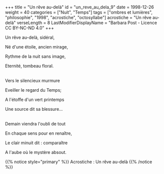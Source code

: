 +++
title = "Un rêve au-delà"
id = "un_reve_au_dela_9"
date = 1998-12-26
weight = 40
categories = ["Nuit", "Temps"]
tags = ["ombres et lumières", "philosophie", "1998", "acrostiche", "octosyllabe"]
acrostiche = "Un rêve au-delà"
verseLength = 8
LastModifierDisplayName = "Barbara Post - Licence CC BY-NC-ND 4.0"
+++

Un rêve au-delà, sidéral,

Né d'une étoile, ancien mirage,

Rythme de la nuit sans image,

Eternité, tombeau floral.

 \
Vers le silencieux murmure

Eveiller le regard du Temps;

A l'étoffe d'un vert printemps

Une source dit sa blessure...

 \
Demain viendra l'oubli de tout

En chaque sens pour en renaître,

Le clair minuit dit : comparaître

A l'aube où le mystère absout.

{{% notice style="primary" %}}
Acrostiche : Un rêve au-delà
{{% /notice %}}
